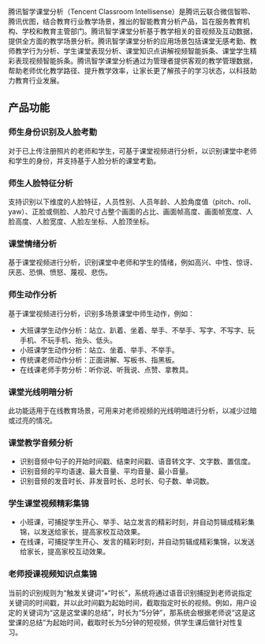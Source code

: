 腾讯智学课堂分析（Tencent Classroom Intellisense）是腾讯云联合微信智聆、腾讯优图，结合教育行业教学场景，推出的智能教育分析产品，旨在服务教育机构、学校和教育主管部门。腾讯智学课堂分析基于教学相关的音视频及互动数据，提供全方面的教学场景分析。腾讯智学课堂分析的应用场景包括课堂无感考勤、教师教学行为分析、学生课堂表现分析、课堂知识点讲解视频智能拆条、课堂学生精彩表现视频智能拆条。腾讯智学课堂分析通过为管理者提供客观的教学管理数据，帮助老师优化教学路径、提升教学效率，让家长更了解孩子的学习状态，以科技助力教育行业发展。

## 产品功能

### 师生身份识别及人脸考勤
对于已上传注册照片的老师和学生，可基于课堂视频进行分析，以识别课堂中老师和学生的身份，并支持基于人脸分析的课堂考勤。

### 师生人脸特征分析
支持识别以下维度的人脸特征，人员性别、人员年龄、人脸角度值（pitch、roll、yaw）、正脸或侧脸、人脸尺寸占整个画面的占比、画面帧高度、画面帧宽度、人脸高度、人脸宽度、人脸左坐标、人脸顶坐标。

### 课堂情绪分析
基于课堂视频进行分析，识别课堂中老师和学生的情绪，例如高兴、中性、惊讶、厌恶、恐惧、愤怒、蔑视、悲伤。

### 师生动作分析
基于课堂视频进行分析，识别多场景课堂中师生动作，例如：
- 大班课学生动作分析：站立、趴着、坐着、举手、不举手、写字、不写字、玩手机、不玩手机、抬头、低头。
- 小班课学生动作分析：站立、坐着、举手、不举手。
- 传统课老师动作分析：正面讲解、写板书、指黑板。
- 在线课老师手势分析：听你说、听我说、点赞、拿教具。

###  课堂光线明暗分析
此功能适用于在线教育场景，可用来对老师视频的光线明暗进行分析，以减少过暗或过亮的情况。

### 课堂教学音频分析
- 识别音频中句子的开始时间戳、结束时间戳、语音转文字、文字数、置信度。
- 识别音频的平均语速、最大音量、平均音量、最小音量。
- 识别音频的发音时长、非发音时长、总时长、句子数、单词数。

### 学生课堂视频精彩集锦
- 小班课，可捕捉学生开心、举手、站立发言的精彩时刻，并自动剪辑成精彩集锦，以发送给家长，提高家校互动效果。
- 在线课，可捕捉学生开心、发言的精彩时刻，并自动剪辑成精彩集锦，以发送给家长，提高家校互动效果。

### 老师授课视频知识点集锦
当前的识别规则为“触发关键词”+“时长”，系统将通过语音识别捕捉到老师说指定关键词的时间戳，并以此时间戳为起始时间，截取指定时长的视频。例如，用户设定的关键词为“这是这堂课的总结”，时长为“5分钟”，那系统会根据老师说“这是这堂课的总结”为起始时间，截取时长为5分钟的短视频，供学生课后做针对性复习。
